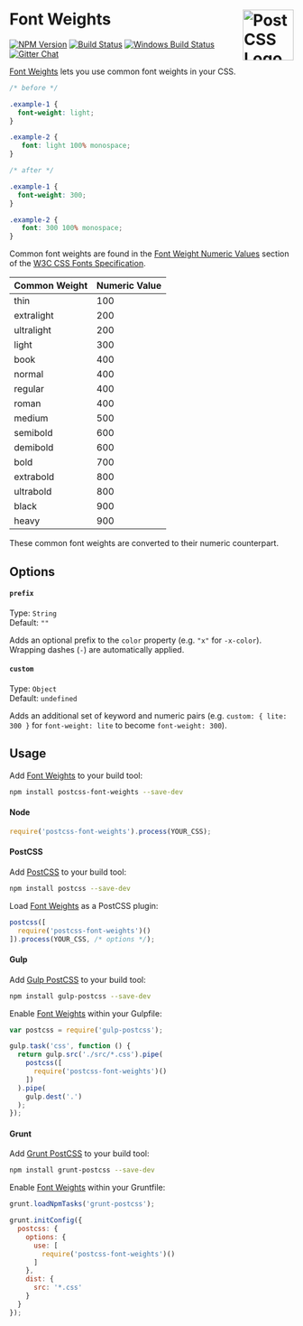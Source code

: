 # Font Weights [<img src="https://postcss.github.io/postcss/logo.svg" alt="PostCSS Logo" width="90" height="90" align="right">][postcss]

[![NPM Version][npm-img]][npm-url]
[![Build Status][cli-img]][cli-url]
[![Windows Build Status][win-img]][win-url]
[![Gitter Chat][git-img]][git-url]

[Font Weights] lets you use common font weights in your CSS.

```css
/* before */

.example-1 {
  font-weight: light;
}

.example-2 {
   font: light 100% monospace;
}

/* after */

.example-1 {
  font-weight: 300;
}

.example-2 {
   font: 300 100% monospace;
}
```

Common font weights are found in the [Font Weight Numeric Values] section of the [W3C CSS Fonts Specification].

| Common Weight | Numeric Value |
| ------------- | ------------- |
| thin          | 100           |
| extralight    | 200           |
| ultralight    | 200           |
| light         | 300           |
| book          | 400           |
| normal        | 400           |
| regular       | 400           |
| roman         | 400           |
| medium        | 500           |
| semibold      | 600           |
| demibold      | 600           |
| bold          | 700           |
| extrabold     | 800           |
| ultrabold     | 800           |
| black         | 900           |
| heavy         | 900           |

These common font weights are converted to their numeric counterpart.

## Options

#### `prefix`

Type: `String`  
Default: `""`

Adds an optional prefix to the `color` property (e.g. `"x"` for `-x-color`). Wrapping dashes (`-`) are automatically applied.

#### `custom`

Type: `Object`  
Default: `undefined`

Adds an additional set of keyword and numeric pairs (e.g. `custom: { lite: 300 }` for `font-weight: lite` to become `font-weight: 300`).

## Usage

Add [Font Weights] to your build tool:

```bash
npm install postcss-font-weights --save-dev
```

#### Node

```js
require('postcss-font-weights').process(YOUR_CSS);
```

#### PostCSS

Add [PostCSS] to your build tool:

```bash
npm install postcss --save-dev
```

Load [Font Weights] as a PostCSS plugin:

```js
postcss([
  require('postcss-font-weights')()
]).process(YOUR_CSS, /* options */);
```

#### Gulp

Add [Gulp PostCSS] to your build tool:

```bash
npm install gulp-postcss --save-dev
```

Enable [Font Weights] within your Gulpfile:

```js
var postcss = require('gulp-postcss');

gulp.task('css', function () {
  return gulp.src('./src/*.css').pipe(
    postcss([
      require('postcss-font-weights')()
    ])
  ).pipe(
    gulp.dest('.')
  );
});
```

#### Grunt

Add [Grunt PostCSS] to your build tool:

```bash
npm install grunt-postcss --save-dev
```

Enable [Font Weights] within your Gruntfile:

```js
grunt.loadNpmTasks('grunt-postcss');

grunt.initConfig({
  postcss: {
    options: {
      use: [
        require('postcss-font-weights')()
      ]
    },
    dist: {
      src: '*.css'
    }
  }
});
```

[npm-url]: https://www.npmjs.com/package/postcss-font-weights
[npm-img]: https://img.shields.io/npm/v/postcss-font-weights.svg
[cli-url]: https://travis-ci.org/jonathantneal/postcss-font-weights
[cli-img]: https://img.shields.io/travis/jonathantneal/postcss-font-weights.svg
[win-url]: https://ci.appveyor.com/project/jonathantneal/postcss-font-weights
[win-img]: https://img.shields.io/appveyor/ci/jonathantneal/postcss-font-weights.svg
[git-url]: https://gitter.im/postcss/postcss
[git-img]: https://img.shields.io/badge/chat-gitter-blue.svg

[Font Weights]: https://github.com/jonathantneal/postcss-font-weights
[PostCSS]: https://github.com/postcss/postcss
[Gulp PostCSS]: https://github.com/postcss/gulp-postcss
[Grunt PostCSS]: https://github.com/nDmitry/grunt-postcss

[Font Weight Numeric Values]: https://www.w3.org/TR/css-fonts-3/#font-weight-numeric-values
[W3C CSS Fonts Specification]: https://www.w3.org/TR/css-fonts-3/
